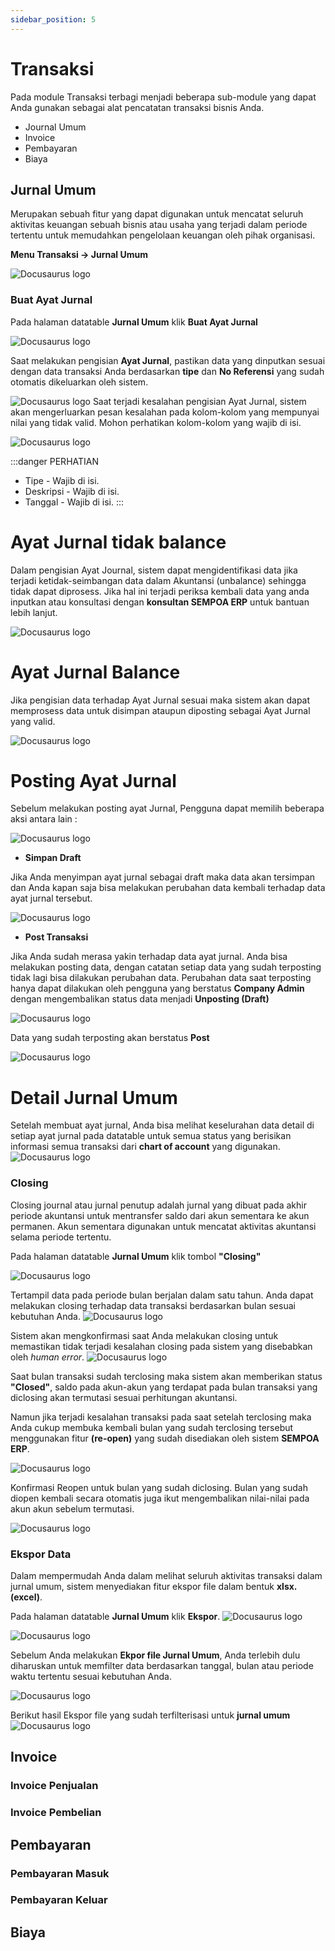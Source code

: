 ```yaml
---
sidebar_position: 5
---
```


# Transaksi
Pada module Transaksi terbagi menjadi beberapa sub-module yang dapat Anda gunakan sebagai alat pencatatan transaksi bisnis Anda.
- Journal Umum 
- Invoice
- Pembayaran
- Biaya

## Jurnal Umum
Merupakan sebuah fitur yang dapat digunakan untuk mencatat seluruh aktivitas keuangan sebuah bisnis atau usaha yang terjadi dalam periode tertentu untuk memudahkan pengelolaan keuangan oleh pihak organisasi.

**Menu Transaksi -> Jurnal Umum**

![Docusaurus logo](/img/trx-menu.PNG)

### Buat Ayat Jurnal

Pada halaman datatable **Jurnal Umum** klik **Buat Ayat Jurnal**

![Docusaurus logo](/img/dt-jurnal-umum.PNG)

Saat melakukan pengisian **Ayat Jurnal**, pastikan data yang dinputkan sesuai dengan data transaksi Anda berdasarkan **tipe** dan **No Referensi** yang sudah otomatis dikeluarkan oleh sistem.


![Docusaurus logo](/img/form-ayat-jurnal.PNG)
Saat terjadi kesalahan pengisian Ayat Jurnal, sistem akan mengerluarkan pesan kesalahan pada kolom-kolom yang mempunyai nilai yang tidak valid. Mohon perhatikan kolom-kolom yang wajib di isi.


![Docusaurus logo](/img/form-jurnal-required.PNG)


:::danger PERHATIAN
- Tipe - Wajib di isi.
- Deskripsi - Wajib di isi.
- Tanggal - Wajib di isi.
:::     


# Ayat Jurnal tidak balance

Dalam pengisian Ayat Journal, sistem dapat mengidentifikasi data jika terjadi ketidak-seimbangan data dalam Akuntansi (unbalance) sehingga tidak dapat diprosess. Jika hal ini terjadi periksa kembali data yang anda inputkan atau konsultasi dengan **konsultan SEMPOA ERP** untuk bantuan lebih lanjut.

![Docusaurus logo](/img/non-balance-jurnal.PNG)

# Ayat Jurnal Balance

Jika pengisian data terhadap Ayat Jurnal sesuai maka sistem akan dapat memprosess data untuk disimpan ataupun diposting sebagai Ayat Jurnal yang valid.

![Docusaurus logo](/img/balance-ayat-jurnal.PNG)

# Posting Ayat Jurnal
Sebelum melakukan posting ayat Jurnal, Pengguna dapat memilih beberapa aksi antara lain :




![Docusaurus logo](/img/pre-submit-jurnalumum.PNG)

- **Simpan Draft**

Jika Anda menyimpan ayat jurnal sebagai draft maka data akan tersimpan dan Anda kapan saja bisa melakukan perubahan data kembali terhadap data ayat jurnal tersebut.

![Docusaurus logo](/img/ayat-jurnal-draft.PNG)

- **Post Transaksi**

Jika Anda sudah merasa yakin terhadap data ayat jurnal. Anda bisa melakukan posting data, dengan catatan setiap data yang sudah terposting tidak lagi bisa dilakukan perubahan data.
Perubahan data saat terposting hanya dapat dilakukan oleh pengguna yang berstatus **Company Admin** dengan mengembalikan status data menjadi **Unposting (Draft)**

![Docusaurus logo](/img/konfrim-post-jurnal.PNG)

Data yang sudah terposting akan berstatus **Post**

![Docusaurus logo](/img/post-jurnal.PNG)

# Detail Jurnal Umum
Setelah membuat ayat jurnal, Anda bisa melihat keselurahan data detail di setiap ayat jurnal pada datatable untuk semua status yang berisikan informasi semua transaksi dari **chart of account** yang digunakan.
![Docusaurus logo](/img/detail-jurnal.PNG)

### Closing
Closing journal atau jurnal penutup adalah jurnal yang dibuat pada akhir periode akuntansi untuk mentransfer saldo dari akun sementara ke akun permanen. Akun sementara digunakan untuk mencatat aktivitas akuntansi selama periode tertentu.


Pada halaman datatable **Jurnal Umum** klik tombol **"Closing"**

![Docusaurus logo](/img/closing-btn.PNG)

Tertampil data pada periode bulan berjalan dalam satu tahun. Anda dapat melakukan closing terhadap data transaksi berdasarkan bulan sesuai kebutuhan Anda.
![Docusaurus logo](/img/dt-closing.PNG)

Sistem akan mengkonfirmasi saat Anda melakukan closing untuk memastikan tidak terjadi kesalahan closing pada sistem yang disebabkan oleh *human error*.
![Docusaurus logo](/img/konfrim-closing.PNG)

Saat bulan transaksi sudah terclosing maka sistem akan memberikan status **"Closed"**, saldo pada akun-akun yang terdapat pada bulan transaksi yang diclosing akan termutasi sesuai perhitungan akuntansi.

Namun jika terjadi kesalahan transaksi pada saat setelah terclosing maka Anda cukup membuka kembali bulan yang sudah terclosing tersebut menggunakan fitur **(re-open)** yang sudah disediakan oleh sistem **SEMPOA ERP**.

![Docusaurus logo](/img/reopen-closing.PNG)

Konfirmasi Reopen untuk bulan yang sudah diclosing. Bulan yang sudah diopen kembali secara otomatis juga ikut mengembalikan nilai-nilai pada akun akun sebelum termutasi.

![Docusaurus logo](/img/konfrim-reopen.PNG)

### Ekspor Data
Dalam mempermudah Anda dalam melihat seluruh aktivitas transaksi dalam jurnal umum, sistem menyediakan fitur ekspor file dalam bentuk **xlsx. (excel)**.

Pada halaman datatable **Jurnal Umum** klik **Ekspor**.
![Docusaurus logo](/img/ekspor-jurnal.PNG)

![Docusaurus logo](/img/ekspor-jurnal-1.PNG)

Sebelum Anda melakukan **Ekpor file Jurnal Umum**, Anda terlebih dulu diharuskan untuk memfilter data berdasarkan tanggal, bulan atau periode waktu tertentu sesuai kebutuhan Anda.

![Docusaurus logo](/img/filter-ekspor-jurnal.PNG)

Berikut hasil Ekspor file yang sudah terfilterisasi untuk **jurnal umum**
![Docusaurus logo](/img/contoh-ekspor-jurnal.PNG)


## Invoice

### Invoice Penjualan

### Invoice Pembelian

## Pembayaran

### Pembayaran Masuk

### Pembayaran Keluar

## Biaya

